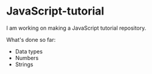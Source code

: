 JavaScript-tutorial
===================

I am working on making a JavaScript tutorial repository. 

What's done so far:
- Data types
- Numbers
- Strings
